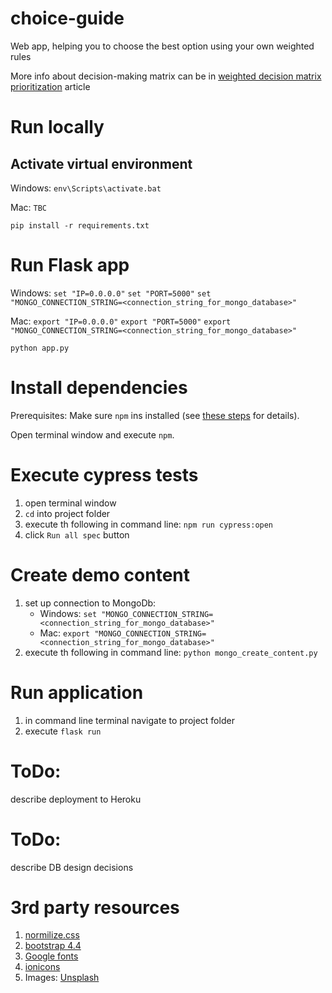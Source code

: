 # choice-guide
Web app, helping you to choose the best option using your own weighted rules

More info about decision-making matrix can be in [weighted decision matrix prioritization](https://airfocus.io/blog/weighted-decision-matrix-prioritization/) article

# Run locally

## Activate virtual environment

Windows:
    `env\Scripts\activate.bat`

Mac:
    `TBC`

`pip install -r requirements.txt`

# Run Flask app

Windows:
    `set "IP=0.0.0.0"`
    `set "PORT=5000"`
    `set "MONGO_CONNECTION_STRING=<connection_string_for_mongo_database>"`

Mac:
    `export "IP=0.0.0.0"`
    `export "PORT=5000"`
    `export "MONGO_CONNECTION_STRING=<connection_string_for_mongo_database>"`


`python app.py`

# Install dependencies

Prerequisites:
Make sure `npm` ins installed (see [these steps](https://www.npmjs.com/get-npm) for details).

Open terminal window and execute `npm`.

# Execute cypress tests

1. open terminal window
1. `cd` into project folder
1. execute th following in command line: `npm run cypress:open`
1. click `Run all spec` button


# Create demo content

1. set up connection to MongoDb:
    - Windows: `set "MONGO_CONNECTION_STRING=<connection_string_for_mongo_database>"`
    - Mac: `export "MONGO_CONNECTION_STRING=<connection_string_for_mongo_database>"`
1. execute th following in command line: `python mongo_create_content.py`


# Run application

1. in command line terminal navigate to project folder
2. execute `flask run`

# ToDo:
describe deployment to Heroku

# ToDo:
describe DB design decisions

# 3rd party resources

1. [normilize.css](http://nicolasgallagher.com/about-normalize-css/)
2. [bootstrap 4.4](https://getbootstrap.com/docs/4.4)
3. [Google fonts](https://fonts.google.com/)
4. [ionicons](https://ionicons.com/)
5. Images: [Unsplash](https://unsplash.com/)
